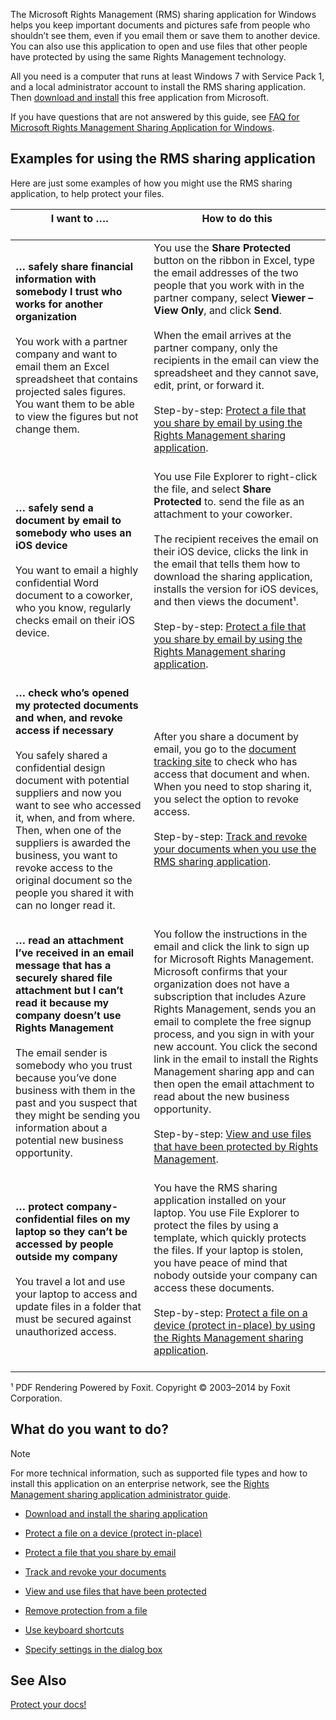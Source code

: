 The Microsoft Rights Management (RMS) sharing application for Windows helps you keep important documents and pictures safe from people who shouldn’t see them, even if you email them or save them to another device. You can also use this application to open and use files that other people have protected by using the same Rights Management technology.

All you need is a computer that runs at least Windows 7 with Service Pack 1, and a local administrator account to install the RMS sharing application. Then [download and install](http://go.microsoft.com/fwlink/?LinkId=303970) this free application from Microsoft.

If you have questions that are not answered by this guide, see [FAQ for Microsoft Rights Management Sharing Application for Windows](http://go.microsoft.com/fwlink/?LinkId=303971).

## <a name="BKMK_SharingExamples"></a>Examples for using the RMS sharing application
Here are just some examples of how you might use the RMS sharing application, to help protect your files.

|I want to …. <br /> <br />|How to do this <br /> <br />|
|----------------|------------------|
|**… safely share financial information with somebody I trust who works for another organization** <br /> <br />You work with a partner company and want to email them an Excel spreadsheet that contains projected sales figures. You want them to be able to view the figures but not change them. <br /> <br />|You use the **Share Protected** button on the ribbon in Excel, type the email addresses of the two people that you work with in the partner company, select **Viewer – View Only**, and click **Send**. <br /> <br />When the email arrives at the partner company, only the recipients in the email can view the spreadsheet and they cannot save, edit, print, or forward it. <br /> <br />Step-by-step: [Protect a file that you share by email by using the Rights Management sharing application](../Topic/Protect_a_file_that_you_share_by_email_by_using_the_Rights_Management_sharing_application.md). <br /> <br />|
|**… safely send a document by email to somebody who uses an iOS device** <br /> <br />You want to email a highly confidential Word document to a coworker, who you know, regularly checks email on their iOS device. <br /> <br />|You use File Explorer to right-click the file, and select **Share Protected** to. send the file as an attachment to your coworker. <br /> <br />The recipient receives the email on their iOS device, clicks the link in the email that tells them how to download the sharing application, installs the version for iOS devices, and then views the document¹. <br /> <br />Step-by-step: [Protect a file that you share by email by using the Rights Management sharing application](../Topic/Protect_a_file_that_you_share_by_email_by_using_the_Rights_Management_sharing_application.md). <br /> <br />|
|**… check who’s opened my protected documents and when, and revoke access if necessary** <br /> <br />You safely shared a confidential design document with potential suppliers and now you want to see who accessed it, when, and from where. Then, when one of the suppliers is awarded the business, you want to revoke access to the original document so the people you shared it with can no longer read it. <br /> <br />|After you share a document by email, you go to the [document tracking site](http://go.microsoft.com/fwlink/?LinkId=529562) to check who has access that document and when. When you need to stop sharing it, you select the option to revoke access. <br /> <br />Step-by-step: [Track and revoke your documents when you use the RMS sharing application](../Topic/Track_and_revoke_your_documents_when_you_use_the_RMS_sharing_application.md). <br /> <br />|
|**… read an attachment I’ve received in an email message that has a securely shared file attachment but I can’t read it because my company doesn’t use Rights Management** <br /> <br />The email sender is somebody who you trust because you’ve done business with them in the past and you suspect that they might be sending you information about a potential new business opportunity. <br /> <br />|You follow the instructions in the email and click the link to sign up for Microsoft Rights Management. Microsoft confirms that your organization does not have a subscription that includes Azure Rights Management, sends you an email to complete the free signup process, and you sign in with your new account. You click the second link in the email to install the Rights Management sharing app and can then open the email attachment to read about the new business opportunity. <br /> <br />Step-by-step: [View and use files that have been protected by Rights Management](../Topic/View_and_use_files_that_have_been_protected_by_Rights_Management.md). <br /> <br />|
|**… protect company-confidential files on my laptop so they can’t be accessed by people outside my company** <br /> <br />You travel a lot and use your laptop to access and update files in a folder that must be secured against unauthorized access. <br /> <br />|You have the RMS sharing application installed on your laptop. You use File Explorer to protect the files by using a template, which quickly protects the files. If your laptop is stolen, you have peace of mind that nobody outside your company can access these documents. <br /> <br />Step-by-step: [Protect a file on a device &#40;protect in-place&#41; by using the Rights Management sharing application](../Topic/Protect_a_file_on_a_device__protect_in-place__by_using_the_Rights_Management_sharing_application.md). <br /> <br />|
¹ PDF Rendering Powered by Foxit. Copyright © 2003–2014 by Foxit Corporation.

## <a name="BKMK_SharingInstructions"></a>What do you want to do?
> [!NOTE]
> For more technical information, such as supported file types and how to install this application on an enterprise network, see the [Rights Management sharing application administrator guide](../Topic/Rights_Management_sharing_application_administrator_guide.md).

- [Download and install the sharing application](https://technet.microsoft.com/library/dn574734.aspx)

- [Protect a file on a device (protect in-place)](https://technet.microsoft.com/library/dn574733.aspx)

- [Protect a file that you share by email](https://technet.microsoft.com/library/dn574735.aspx)

- [Track and revoke your documents](https://technet.microsoft.com/library/dn986611.aspx)

- [View and use files that have been protected](https://technet.microsoft.com/library/dn574741.aspx)

- [Remove protection from a file](https://technet.microsoft.com/library/dn574739.aspx)

- [Use keyboard shortcuts](https://technet.microsoft.com/library/dn574737.aspx)

- [Specify settings in the dialog box](https://technet.microsoft.com/library/dn574738.aspx)

## See Also
[Protect your docs!](http://curah.microsoft.com/60308/protect-your-docs)

